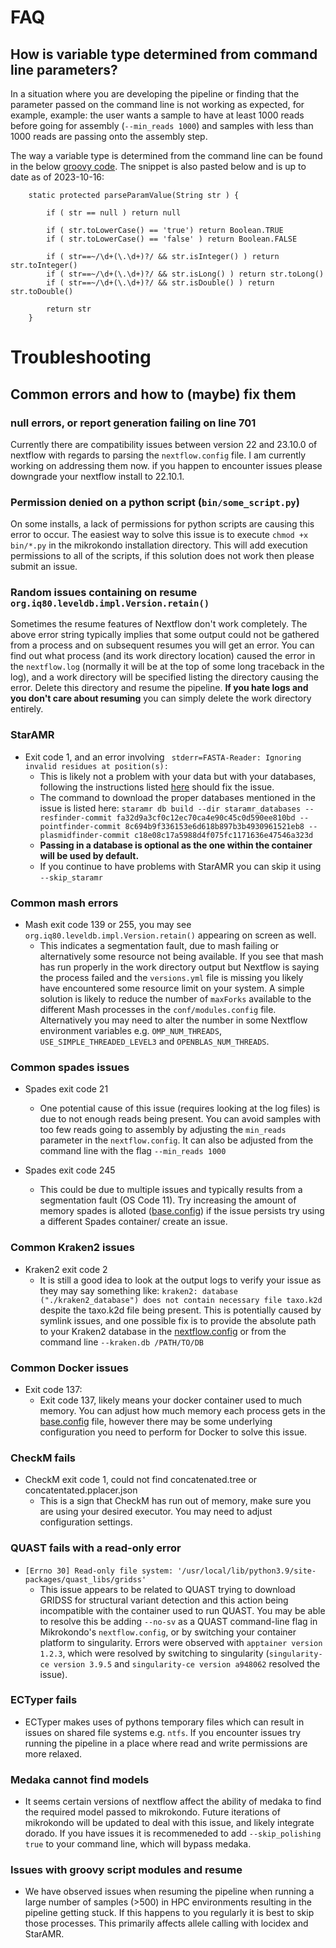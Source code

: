 # FAQ

## How is variable type determined from command line parameters?

In a situation where you are developing the pipeline or finding that the parameter passed on the command line is not working as expected, for example, example: the user wants a sample to have at least 1000 reads before going for assembly (`--min_reads 1000`) and samples with less than 1000 reads are passing onto the assembly step.

The way a variable type is determined from the command line can be found in the below [groovy code](https://github.com/nextflow-io/nextflow/blob/8c0566fc3a35c8d3a4e01a508a0667e471bab297/modules/nextflow/src/main/groovy/nextflow/cli/CmdRun.groovy#L506-L518). The snippet is also pasted below and is up to date as of 2023-10-16:

```
    static protected parseParamValue(String str ) {

        if ( str == null ) return null

        if ( str.toLowerCase() == 'true') return Boolean.TRUE
        if ( str.toLowerCase() == 'false' ) return Boolean.FALSE

        if ( str==~/\d+(\.\d+)?/ && str.isInteger() ) return str.toInteger()
        if ( str==~/\d+(\.\d+)?/ && str.isLong() ) return str.toLong()
        if ( str==~/\d+(\.\d+)?/ && str.isDouble() ) return str.toDouble()

        return str
    }
```

# Troubleshooting

## Common errors and how to (maybe) fix them

### null errors, or report generation failing on line 701

Currently there are compatibility issues between version 22 and 23.10.0 of nextflow with regards to parsing the `nextflow.config` file. I am currently working on addressing them now. if you happen to encounter issues please downgrade your nextflow install to 22.10.1.

### Permission denied on a python script (`bin/some_script.py`)

On some installs, a lack of permissions for python scripts are causing this error to occur. The easiest way to solve this issue is to execute `chmod +x bin/*.py` in the mikrokondo installation directory. This will add execution permissions to all of the scripts, if this solution does not work then please submit an issue.

### Random issues containing on resume `org.iq80.leveldb.impl.Version.retain()`

Sometimes the resume features of Nextflow don't work completely. The above error string typically implies that some output could not be gathered from a process and on subsequent resumes you will get an error. You can find out what process (and its work directory location) caused the error in the `nextflow.log` (normally it will be at the top of some long traceback in the log), and a work directory will be specified listing the directory causing the error. Delete this directory and resume the pipeline. **If you hate logs and you don't care about resuming** you can simply delete the work directory entirely.


### StarAMR

- Exit code 1, and an error involving ` stderr=FASTA-Reader: Ignoring invalid residues at position(s):`
  - This is likely not a problem with your data but with your databases, following the instructions listed [here](https://github.com/phac-nml/staramr/issues/200#issuecomment-1741082733) should fix the issue.
  - The command to download the proper databases mentioned in the issue is listed here:
  `staramr db build --dir staramr_databases --resfinder-commit fa32d9a3cf0c12ec70ca4e90c45c0d590ee810bd --pointfinder-commit 8c694b9f336153e6d618b897b3b4930961521eb8 --plasmidfinder-commit c18e08c17a5988d4f075fc1171636e47546a323d`
  - **Passing in a database is optional as the one within the container will be used by default.**
  - If you continue to have problems with StarAMR you can skip it using `--skip_staramr`


### Common mash errors

- Mash exit code 139 or 255, you may see `org.iq80.leveldb.impl.Version.retain()` appearing on screen as well.
  - This indicates a segmentation fault, due to mash failing or alternatively some resource not being available. If you see that mash has run properly in the work directory output but Nextflow is saying the process failed and the `versions.yml` file is missing you likely have encountered some resource limit on your system. A simple solution is likely to reduce the number of `maxForks` available to the different Mash processes in the `conf/modules.config` file. Alternatively you may need to alter the number in some Nextflow environment variables e.g. `OMP_NUM_THREADS`, `USE_SIMPLE_THREADED_LEVEL3` and `OPENBLAS_NUM_THREADS`.

### Common spades issues

- Spades exit code 21
  - One potential cause of this issue (requires looking at the log files) is due to not enough reads being present. You can avoid samples with too few reads going to assembly by adjusting the `min_reads` parameter in the `nextflow.config`. It can also be adjusted from the command line with the flag `--min_reads 1000`

- Spades exit code 245
  - This could be due to multiple issues and typically results from a segmentation fault (OS Code 11). Try increasing the amount of memory spades is alloted ([base.config](https://github.com/phac-nml/mikrokondo/blob/main/conf/base.config)) if the issue persists try using a different Spades container/ create an issue.

### Common Kraken2 issues

- Kraken2 exit code 2
  - It is still a good idea to look at the output logs to verify your issue as they may say something like: `kraken2: database ("./kraken2_database") does not contain necessary file taxo.k2d` despite the taxo.k2d file being present. This is potentially caused by symlink issues, and one possible fix is to provide the absolute path to your Kraken2 database in the [nextflow.config](https://github.com/phac-nml/mikrokondo/blob/main/nextflow.config) or from the command line `--kraken.db /PATH/TO/DB`


### Common Docker issues

- Exit code 137:
  - Exit code 137, likely means your docker container used to much memory. You can adjust how much memory each process gets in the [base.config](https://github.com/phac-nml/mikrokondo/blob/main/conf/base.config) file, however there may be some underlying configuration you need to perform for Docker to solve this issue.

### CheckM fails

- CheckM exit code 1, could not find concatenated.tree or concatentated.pplacer.json
  - This is a sign that CheckM has run out of memory, make sure you are using your desired executor. You may need to adjust configuration settings.

### QUAST fails with a read-only error

- `[Errno 30] Read-only file system: '/usr/local/lib/python3.9/site-packages/quast_libs/gridss'`
  - This issue appears to be related to QUAST trying to download GRIDSS for structural variant detection and this action being incompatible with the container used to run QUAST. You may be able to resolve this be adding `--no-sv` as a QUAST command-line flag in Mikrokondo's `nextflow.config`, or by switching your container platform to singularity. Errors were observed with `apptainer version 1.2.3`, which were resolved by switching to singularity (`singularity-ce version 3.9.5` and `singularity-ce version a948062` resolved the issue).

### ECTyper fails

- ECTyper makes uses of pythons temporary files which can result in issues on shared file systems e.g. `ntfs`. If you encounter issues try running the pipeline in a place where read and write permissions are more relaxed.


### Medaka cannot find models

- It seems certain versions of nextflow affect the ability of medaka to find the required model passed to mikrokondo. Future iterations of mikrokondo will be updated to deal with this issue, and likely integrate dorado. If you have issues it is recommeneded to add `--skip_polishing true` to your command line, which will bypass medaka.

### Issues with groovy script modules and resume

- We have observed issues when resuming the pipeline when running a large number of samples (>500) in HPC environments resulting in the pipeline getting stuck. If this happens to you regularly it is best to skip those processes. This primarily affects allele calling with locidex and StarAMR.
